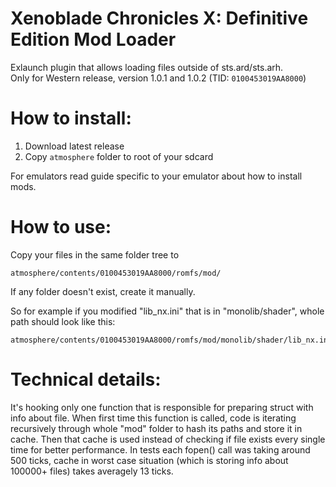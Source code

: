# Xenoblade Chronicles X: Definitive Edition Mod Loader
Exlaunch plugin that allows loading files outside of sts.ard/sts.arh.<br>
Only for Western release, version 1.0.1 and 1.0.2 (TID: `0100453019AA8000`)

# How to install:
1. Download latest release
2. Copy `atmosphere` folder to root of your sdcard

For emulators read guide specific to your emulator about how to install mods.

# How to use:
Copy your files in the same folder tree to
```
atmosphere/contents/0100453019AA8000/romfs/mod/
```
If any folder doesn't exist, create it manually.

So for example if you modified "lib_nx.ini" that is in "monolib/shader", whole path should look like this:
```
atmosphere/contents/0100453019AA8000/romfs/mod/monolib/shader/lib_nx.ini
```

# Technical details:
It's hooking only one function that is responsible for preparing struct with info about file.
When first time this function is called, code is iterating recursively through whole "mod" folder to hash its paths and store it in cache. Then that cache is used instead of checking if file exists every single time for better performance. In tests each fopen() call was taking around 500 ticks, cache in worst case situation (which is storing info about 100000+ files) takes averagely 13 ticks.
